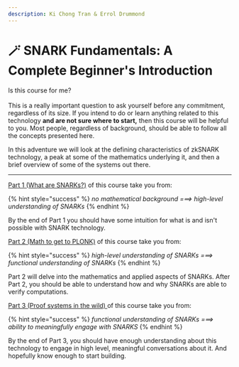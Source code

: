 ```yaml
---
description: Ki Chong Tran & Errol Drummond
---
```


# 🪄 SNARK Fundamentals: A Complete Beginner's Introduction

Is this course for me? \
\
This is a really important question to ask yourself before any commitment, regardless of its size. If you intend to do or learn anything related to this technology **and are not sure where to start,** then this course will be helpful to you. Most people, regardless of background, should be able to follow all the concepts presented here.&#x20;

In this adventure we will look at the defining characteristics of zkSNARK technology, a peak at some of the mathematics underlying it, and then a brief overview of some of the systems out there.

***

[Part 1 (What are SNARKs?)](part-1/) of this course take you from:

{% hint style="success" %}
_no mathematical background ===> high-level understanding of SNARKs_
{% endhint %}

By the end of Part 1 you should have some intuition for what is and isn't possible with SNARK technology.

[Part 2 (Math to get to PLONK)](part-2/) of this course take you from:

{% hint style="success" %}
_high-level understanding of SNARKs ===> functional understanding of SNARKs_
{% endhint %}

Part 2 will delve into the mathematics and applied aspects of SNARKs. After Part 2, you should be able to understand how and why SNARKs are able to verify computations.

[Part 3 (Proof systems in the wild) ](part-3/)of this course take you from:

{% hint style="success" %}
_functional understanding of SNARKs ===> ability to meaningfully engage with SNARKS_
{% endhint %}

By the end of Part 3, you should have enough understanding about this technology to engage in high level, meaningful conversations about it. And hopefully know enough to start building.
